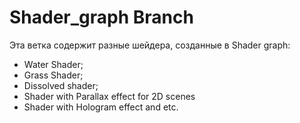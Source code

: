 # Shader_graph Branch

Эта ветка содержит  разные шейдера, созданные  в Shader graph:

- Water Shader;
- Grass Shader;
- Dissolved shader;
- Shader with Parallax effect for 2D scenes
- Shader with Hologram effect and etc.

